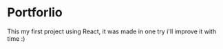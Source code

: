 # Portforlio

This my first project using React, it was made in one try i'll improve it with time :)

